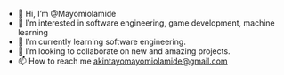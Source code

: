 - 👋 Hi, I’m @Mayomiolamide
- 👀 I’m interested in software engineering, game development, machine learning 
- 🌱 I’m currently learning software engineering.
- 💞️ I’m looking to collaborate on new and amazing projects.
- 📫 How to reach me akintayomayomiolamide@gmail.com

<!---
Mayomiolamide/Mayomiolamide is a ✨ special ✨ repository because its `README.md` (this file) appears on your GitHub profile.
You can click the Preview link to take a look at your changes.
--->
